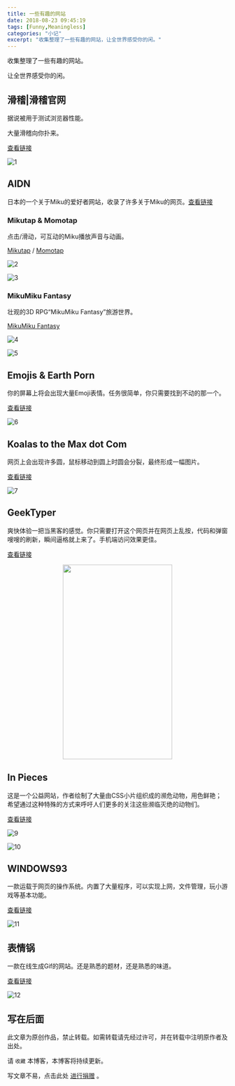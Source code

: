 ```yaml
---
title: 一些有趣的网站
date: 2018-08-23 09:45:19
tags: [Funny,Meaningless]
categories: "小记"
excerpt: "收集整理了一些有趣的网站，让全世界感受你的闲。"
---
```

收集整理了一些有趣的网站。

让全世界感受你的闲。

## 滑稽|滑稽官网

据说被用于测试浏览器性能。

大量滑稽向你扑来。

[查看链接](http://lvmaojun.com/huaji/?version=4.6&shareForumUrl=1)

![1](https://ojhdt-1257115336.cos.ap-guangzhou.myqcloud.com/img/20180823/1.png)

## AIDN

日本的一个关于Miku的爱好者网站，收录了许多关于Miku的网页。[查看链接](https://aidn.jp/main/)

### Mikutap & Momotap

点击/滑动，可互动的Miku播放声音与动画。

[Mikutap](https://aidn.jp/mikutap/) / [Momotap](https://aidn.jp/momotap/)

![2](https://ojhdt-1257115336.cos.ap-guangzhou.myqcloud.com/img/20180823/2.png)

![3](https://ojhdt-1257115336.cos.ap-guangzhou.myqcloud.com/img/20180823/3.png)

### MikuMiku Fantasy

壮观的3D RPG“MikuMiku Fantasy”旅游世界。

[MikuMiku Fantasy](https://aidn.jp/mf/)

![4](https://ojhdt-1257115336.cos.ap-guangzhou.myqcloud.com/img/20180823/4.png)

![5](https://ojhdt-1257115336.cos.ap-guangzhou.myqcloud.com/img/20180823/5.png)

## Emojis & Earth Porn

你的屏幕上将会出现大量Emoji表情。任务很简单，你只需要找到不动的那一个。

[查看链接](http://emojisandearthporn.com/)

![6](https://ojhdt-1257115336.cos.ap-guangzhou.myqcloud.com/img/20180823/6.png)

## Koalas to the Max dot Com

网页上会出现许多圆，鼠标移动到圆上时圆会分裂，最终形成一幅图片。

[查看链接](http://koalastothemax.com/)

![7](https://ojhdt-1257115336.cos.ap-guangzhou.myqcloud.com/img/20180823/7.png)

## GeekTyper

爽快体验一把当黑客的感觉。你只需要打开这个网页并在网页上乱按，代码和弹窗嗖嗖的刷新，瞬间逼格就上来了。手机端访问效果更佳。

[查看链接](http://geektyper.com/mobile/)

<div align=center>
<img src="https://ojhdt-1257115336.cos.ap-guangzhou.myqcloud.com/img/20180823/8.png" width="250" height="444" />
</div>

## In Pieces

这是一个公益网站，作者绘制了大量由CSS小片组织成的濒危动物，用色鲜艳；希望通过这种特殊的方式来呼吁人们更多的关注这些濒临灭绝的动物们。

[查看链接](http://www.species-in-pieces.com/#)

![9](https://ojhdt-1257115336.cos.ap-guangzhou.myqcloud.com/img/20180823/9.png)

![10](https://ojhdt-1257115336.cos.ap-guangzhou.myqcloud.com/img/20180823/10.png)

## WINDOWS93
一款运载于网页的操作系统。内置了大量程序，可以实现上网，文件管理，玩小游戏等基本功能。

[查看链接](http://www.windows93.net/#!catex)

![11](https://ojhdt-1257115336.cos.ap-guangzhou.myqcloud.com/img/20180823/11.png)

## 表情锅

一款在线生成Gif的网站。还是熟悉的题材，还是熟悉的味道。

[查看链接](https://sorry.xuty.tk/sorry/)

![12](https://ojhdt-1257115336.cos.ap-guangzhou.myqcloud.com/img/20180823/12.png)


## 写在后面
此文章为原创作品，禁止转载。如需转载请先经过许可，并在转载中注明原作者及出处。

请 `收藏` 本博客，本博客将持续更新。

写文章不易，点击此处 <a data-fancybox data-src="#modal" href="javascript:;" >进行捐赠</a> 。



 <div style="display: none;" id="modal" > 

 <p>写文章不易，请我喝一杯咖啡吧~ <br>
 <img src="https://blog.ojhdt.com/alipay.png" width="240" height="364" alt="支付宝" /> <img src="https://blog.ojhdt.com/wechat.png" width="240" height="364" alt="微信" /> <br>

点击<a href="https://blog.ojhdt.com/donate">此处</a>前往捐赠详情页。
 </p> 
 </div> 



<script async src="//pagead2.googlesyndication.com/pagead/js/adsbygoogle.js"></script>
<ins class="adsbygoogle"
     style="display:block; text-align:center;"
     data-ad-layout="in-article"
     data-ad-format="fluid"
     data-ad-client="ca-pub-1043177129475579"
     data-ad-slot="7254716173"></ins>
<script>
     (adsbygoogle = window.adsbygoogle || []).push({});
</script>
